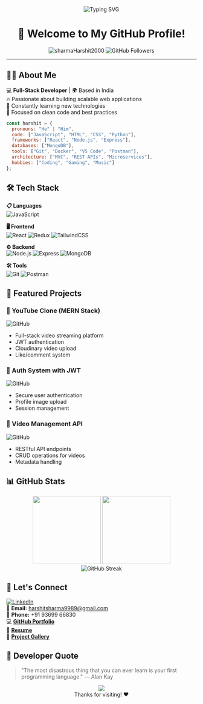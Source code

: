 
<p align="center">
  <img src="https://readme-typing-svg.herokuapp.com?font=Fira+Code&duration=3000&pause=1000&color=00F7FF&width=435&lines=Hey+there!+I'm+Harshit+Sharma+%F0%9F%91%8B;Frontend+Developer+%F0%9F%92%BB;Backend+Developer+%F0%9F%94%A7;Full+Stack+MERN+Dev+%F0%9F%A7%AC" alt="Typing SVG" />
</p>

<h1 align="center">🚀 Welcome to My GitHub Profile!</h1>

<div align="center">
  <img src="https://komarev.com/ghpvc/?username=sharmaHarshit2000&label=Profile%20Views&color=0e75b6&style=flat" alt="sharmaHarshit2000" /> 
  <img src="https://img.shields.io/github/followers/sharmaHarshit2000?label=Followers&style=social" alt="GitHub Followers">
</div>

---

## 👨‍💻 About Me

💻 **Full-Stack Developer** | 🌍 Based in India  
🔥 Passionate about building scalable web applications  
🧠 Constantly learning new technologies  
🎯 Focused on clean code and best practices  

```javascript
const harshit = {
  pronouns: "He" | "Him",
  code: ["JavaScript", "HTML", "CSS", "Python"],
  frameworks: ["React", "Node.js", "Express"],
  databases: ["MongoDB"],
  tools: ["Git", "Docker", "VS Code", "Postman"],
  architecture: ["MVC", "REST APIs", "Microservices"],
  hobbies: ["Coding", "Gaming", "Music"]
};
```

## 🛠️ Tech Stack

**📋 Languages**  
![JavaScript](https://img.shields.io/badge/-JavaScript-F7DF1E?style=flat-square&logo=javascript&logoColor=black)

**🖥️ Frontend**  
![React](https://img.shields.io/badge/-React-61DAFB?style=flat-square&logo=react&logoColor=black)
![Redux](https://img.shields.io/badge/-Redux-764ABC?style=flat-square&logo=redux&logoColor=white)
![TailwindCSS](https://img.shields.io/badge/-TailwindCSS-06B6D4?style=flat-square&logo=tailwind-css&logoColor=white)

**⚙️ Backend**  
![Node.js](https://img.shields.io/badge/-Node.js-339933?style=flat-square&logo=node.js&logoColor=white)
![Express](https://img.shields.io/badge/-Express-000000?style=flat-square&logo=express&logoColor=white)
![MongoDB](https://img.shields.io/badge/-MongoDB-47A248?style=flat-square&logo=mongodb&logoColor=white)

**🛠️ Tools**  
![Git](https://img.shields.io/badge/-Git-F05032?style=flat-square&logo=git&logoColor=white)
![Postman](https://img.shields.io/badge/-Postman-FF6C37?style=flat-square&logo=postman&logoColor=white)

## 🌟 Featured Projects

### 🎥 YouTube Clone (MERN Stack)  
![GitHub](https://img.shields.io/badge/-GitHub-181717?style=flat-square&logo=github)  
- Full-stack video streaming platform  
- JWT authentication  
- Cloudinary video upload  
- Like/comment system  

### 🔐 Auth System with JWT  
![GitHub](https://img.shields.io/badge/-GitHub-181717?style=flat-square&logo=github)  
- Secure user authentication  
- Profile image upload  
- Session management  

### 🚀 Video Management API  
![GitHub](https://img.shields.io/badge/-GitHub-181717?style=flat-square&logo=github)  
- RESTful API endpoints  
- CRUD operations for videos  
- Metadata handling  

## 📊 GitHub Stats

<div align="center">
  <img height="180em" src="https://github-readme-stats.vercel.app/api?username=sharmaHarshit2000&show_icons=true&theme=radical&include_all_commits=true&count_private=true"/>
  <img height="180em" src="https://github-readme-stats.vercel.app/api/top-langs/?username=sharmaHarshit2000&layout=compact&langs_count=8&theme=radical"/>
  <br/>
  <img src="https://streak-stats.demolab.com/?user=sharmaHarshit2000&theme=radical" alt="GitHub Streak"/>
</div>

## 🤝 Let's Connect

[![LinkedIn](https://img.shields.io/badge/LinkedIn-blue?style=flat&logo=linkedin)](https://www.linkedin.com/in/harshit-sharma-b93192199/)  
📧 **Email:** harshitsharma9989@gmail.com  
📱 **Phone:** +91 93699 66830  
💻 [**GitHub Portfolio**](https://github.com/sharmaHarshit2000)  
📄 [**Resume**](https://drive.google.com/file/d/1KMwY5SkGagA6CFZHRpVYh6Hijw3lvawz/view?usp=sharing)  
🧩 [**Project Gallery**](https://drive.google.com/file/d/1Q-RVaZruL2xk7QLsVXPe8n-tPyFEVYBT/view?usp=sharing)

## 💭 Developer Quote

> "The most disastrous thing that you can ever learn is your first programming language." — Alan Kay

<div align="center">
  <img src="https://profile-counter.glitch.me/sharmaHarshit2000/count.svg" />
  <br/>Thanks for visiting! ❤️
</div>
